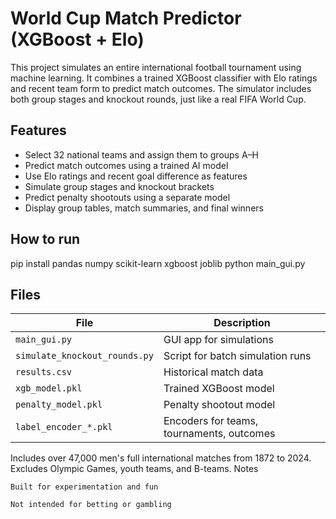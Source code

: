 # World Cup Match Predictor (XGBoost + Elo)

This project simulates an entire international football tournament using machine learning. It combines a trained XGBoost classifier with Elo ratings and recent team form to predict match outcomes. The simulator includes both group stages and knockout rounds, just like a real FIFA World Cup.

## Features

- Select 32 national teams and assign them to groups A–H
- Predict match outcomes using a trained AI model
- Use Elo ratings and recent goal difference as features
- Simulate group stages and knockout brackets
- Predict penalty shootouts using a separate model
- Display group tables, match summaries, and final winners

## How to run


pip install pandas numpy scikit-learn xgboost joblib
python main_gui.py

## Files

| File                        | Description                             |
|-----------------------------|-----------------------------------------|
| `main_gui.py`               | GUI app for simulations                 |
| `simulate_knockout_rounds.py` | Script for batch simulation runs     |
| `results.csv`               | Historical match data                  |
| `xgb_model.pkl`             | Trained XGBoost model                  |
| `penalty_model.pkl`         | Penalty shootout model                 |
| `label_encoder_*.pkl`       | Encoders for teams, tournaments, outcomes |


Includes over 47,000 men's full international matches from 1872 to 2024.
Excludes Olympic Games, youth teams, and B-teams.
Notes

    Built for experimentation and fun

    Not intended for betting or gambling

